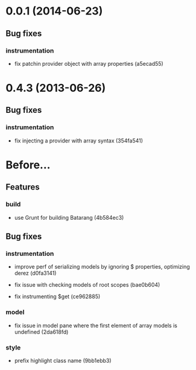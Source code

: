 # 0.0.1 (2014-06-23)



## Bug fixes
### instrumentation

* fix patchin provider object with array properties (a5ecad55)




# 0.4.3 (2013-06-26)



## Bug fixes
### instrumentation

* fix injecting a provider with array syntax (354fa541)




# Before...

## Features
### build

* use Grunt for building Batarang (4b584ec3)



## Bug fixes
### instrumentation

* improve perf of serializing models by ignoring $ properties, optimizing derez (d0fa3141)

* fix issue with checking models of root scopes (bae0b604)

* fix instrumenting $get (ce962885)

### model

* fix issue in model pane where the first element of array models is undefined (2da618fd)

### style

* prefix highlight class name (9bb1ebb3)
